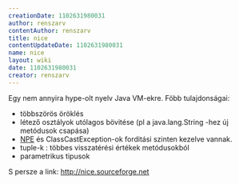 ```yaml
---
creationDate: 1102631980031 
author: renszarv 
contentAuthor: renszarv 
title: nice 
contentUpdateDate: 1102631980031 
name: nice 
layout: wiki 
date: 1102631980031 
creator: renszarv 
---
```

Egy nem annyira hype-olt nyelv Java VM-ekre. 
 Föbb tulajdonságai: 

*   többszörös öröklés
*   létező osztályok utólagos bövitése (pl a java.lang.String -hez új metódusok csapása)
*   [NPE](NPE.html) és ClassCastException-ok forditási szinten kezelve vannak.
*   tuple-k : többes visszatérési értékek metódusokból
*   parametrikus tipusok



S persze a link: http://nice.sourceforge.net
